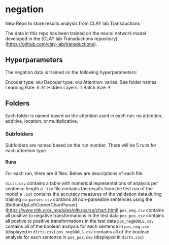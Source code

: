 # negation
New Repo to store results analysis from CLAY lab Transductions

The data in this repo has been trained on the neural network model developed in the [CLAY lab Transductions repository] (https://github.com/clay-lab/transductions).

## Hyperparameters

The negation data is trained on the following hyperparameters:

Encoder type: `` GRU ``
Decoder type: `` GRU ``
Attention: varies. See folder names
Learning Rate: `` 0.01 ``
Hidden Layers: `` 1 ``
Batch Size: `` 5 ``

## Folders
Each folder is named based on the attention used in each run: no attention, additive, location, or multiplicative.

### Subfolders
Subfolders are named based on the run number. There will be 5 runs for each attention type.

#### Runs
For each run, there are 8 files. Below are descriptions of each file.

``dicts.csv`` contains a table with numerical representations of analysis per sentence length
a ``.tsv`` file contains the results from the test run of the model
a ``.out`` contains the accuracy measures of the validation data during training
``no-parses.csv`` contains all non-parseable sentences using the [BottomUpLeftCornerChartParser] (https://www.nltk.org/_modules/nltk/parse/chart.html)
``pos_neg.csv`` contains all positive to negative transformations in the test data
``pos_pos.csv`` contains all postive to positive transformations in the test data
``pos_negBOOLS.csv`` contains all of the boolean analysis for each sentence in ``pos_neg.csv`` (displayed in ``dicts.csv``)
``pos_negBOOLS.csv`` contains all of the boolean analysis for each sentence in ``pos_pos.csv`` (displayed in ``dicts.csv``)

